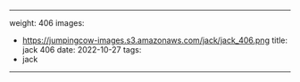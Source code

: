 
---
weight: 406
images:
- https://jumpingcow-images.s3.amazonaws.com/jack/jack_406.png
title: jack 406
date: 2022-10-27
tags:
- jack
---
